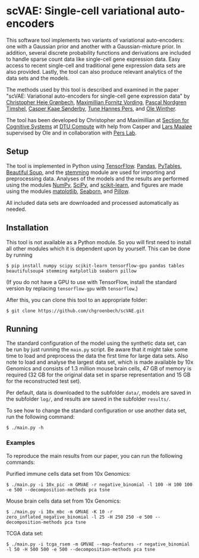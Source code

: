 # scVAE: Single-cell variational auto-encoders #

This software tool implements two variants of variational auto-encoders: one with a Gaussian prior and another with a Gaussian-mixture prior. In addition, several discrete probability functions and derivations are included to handle sparse count data like single-cell gene expression data. Easy access to recent single-cell and traditional gene expression data sets are also provided. Lastly, the tool can also produce relevant analytics of the data sets and the models.

The methods used by this tool is described and examined in the paper "scVAE: Variational auto-encoders for single-cell gene expression data" by [Christopher Heje Grønbech][Chris], [Maximillian Fornitz Vording][Max], [Pascal Nordgren Timshel][Pascal], [Casper Kaae Sønderby][Casper], [Tune Hannes Pers][Tune], and [Ole Winther][Ole].

The tool has been developed by Christopher and Maximillian at [Section for Cognitive Systems][CogSys] at [DTU Compute][] with help from Casper and [Lars Maaløe][Lars] supervised by Ole and in collaboration with [Pers Lab][].

[Chris]: https://github.com/chgroenbech
[Max]: https://github.com/maximillian91
[Pascal]: https://github.com/pascaltimshel
[Casper]: https://casperkaae.github.io
[Tune]: http://cbmr.ku.dk/research/section-for-metabolic-genetics/pers-group/
[Ole]: http://cogsys.imm.dtu.dk/staff/winther/

[Lars]: http://github.com/larsmaaloee

[CogSys]: https://github.com/DTUComputeCognitiveSystems
[DTU Compute]: http://compute.dtu.dk
[Pers Lab]: https://github.com/perslab

## Setup ##

The tool is implemented in Python using [TensorFlow][]. [Pandas][], [PyTables][],
[Beautiful Soup][], and the [stemming][] module are used for importing and preprocessing data. Analyses of the models and the results are performed using the modules [NumPy][], [SciPy][], and [scikit-learn][], and figures are made using the modules [matplotlib][], [Seaborn][], and [Pillow][].

[TensorFlow]: https://www.tensorflow.org
[Pandas]: http://pandas.pydata.org
[PyTables]: http://www.pytables.org
[Beautiful Soup]: https://www.crummy.com/software/BeautifulSoup/
[stemming]: https://bitbucket.org/mchaput/stemming
[NumPy]: http://www.numpy.org
[SciPy]: https://www.scipy.org
[scikit-learn]: http://scikit-learn.org
[matplotlib]: http://matplotlib.org
[Seaborn]: http://seaborn.pydata.org
[Pillow]: http://python-pillow.org

All included data sets are downloaded and processed automatically as needed.

## Installation ##

This tool is not available as a Python module. So you will first need to install all other modules which it is dependent upon by yourself. This can be done by running

	$ pip install numpy scipy scikit-learn tensorflow-gpu pandas tables beautifulsoup4 stemming matplotlib seaborn pillow

(If you do not have a GPU to use with TensorFlow, install the standard version by replacing `tensorflow-gpu` with `tensorflow`.)

After this, you can clone this tool to an appropriate folder:

	$ git clone https://github.com/chgroenbech/scVAE.git

## Running ##

The standard configuration of the model using the synthetic data set, can be run by just running the `main.py` script. Be aware that it might take some time to load and preprocess the data the first time for large data sets. Also note to load and analyse the largest data set, which is made available by 10x Genomics and consists of 1.3 million mouse brain cells, 47 GB of memory is required (32 GB for the original data set in sparse representation and 15 GB for the reconstructed test set).

Per default, data is downloaded to the subfolder `data/`, models are saved in the subfolder `log/`, and results are saved in the subfolder `results/`.

To see how to change the standard configuration or use another data set, run the following command:

	$ ./main.py -h

### Examples ###

To reproduce the main results from our paper, you can run the following commands:

Purified immune cells data set from 10x Genomics:

	$ ./main.py -i 10x_pic -m GMVAE -r negative_binomial -l 100 -H 100 100 -e 500 --decomposition-methods pca tsne

Mouse brain cells data set from 10x Genomics:

	$ ./main.py -i 10x_mbc -m GMVAE -K 10 -r zero_inflated_negative_binomial -l 25 -H 250 250 -e 500 --decomposition-methods pca tsne

TCGA data set:

	$ ./main.py -i tcga_rsem -m GMVAE --map-features -r negative_binomial -l 50 -H 500 500 -e 500 --decomposition-methods pca tsne
